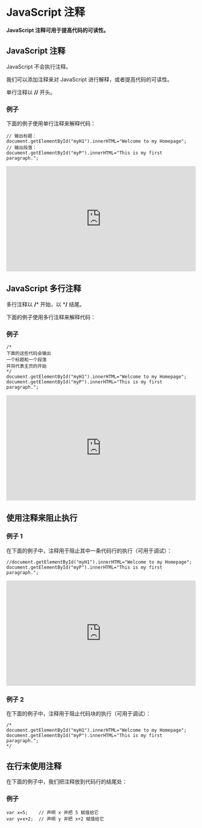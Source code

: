 # JavaScript 注释

**JavaScript 注释可用于提高代码的可读性。**

## JavaScript 注释

JavaScript 不会执行注释。

我们可以添加注释来对 JavaScript 进行解释，或者提高代码的可读性。

单行注释以 **//** 开头。

### 例子

下面的例子使用单行注释来解释代码：

```
// 输出标题：
document.getElementById("myH1").innerHTML="Welcome to my Homepage";
// 输出段落：
document.getElementById("myP").innerHTML="This is my first paragraph.";
```

<iframe src="http://jsrun.net/R6kKp/embedded/all/light" id="JSREMB_18791" width="100%" height="280" frameborder="0" sandbox="allow-modals allow-forms allow-popups allow-scripts allow-same-origin" allow="microphone;camera;midi;encrypted-media;" __idm_frm__="235" style="text-rendering: optimizelegibility; box-sizing: border-box;"></iframe>

## JavaScript 多行注释

多行注释以 **/*** 开始，以 ***/** 结尾。

下面的例子使用多行注释来解释代码：

### 例子

```
/*
下面的这些代码会输出
一个标题和一个段落
并将代表主页的开始
*/
document.getElementById("myH1").innerHTML="Welcome to my Homepage";
document.getElementById("myP").innerHTML="This is my first paragraph.";
```

<iframe src="http://jsrun.net/u6kKp/embedded/all/light" id="JSREMB_18791" width="100%" height="280" frameborder="0" sandbox="allow-modals allow-forms allow-popups allow-scripts allow-same-origin" allow="microphone;camera;midi;encrypted-media;" __idm_frm__="236" style="text-rendering: optimizelegibility; box-sizing: border-box;"></iframe>

## 使用注释来阻止执行

### 例子 1

在下面的例子中，注释用于阻止其中一条代码行的执行（可用于调试）：

```
//document.getElementById("myH1").innerHTML="Welcome to my Homepage";
document.getElementById("myP").innerHTML="This is my first paragraph.";
```

<iframe src="http://jsrun.net/M6kKp/embedded/all/light" id="JSREMB_18791" width="100%" height="280" frameborder="0" sandbox="allow-modals allow-forms allow-popups allow-scripts allow-same-origin" allow="microphone;camera;midi;encrypted-media;" __idm_frm__="237" style="text-rendering: optimizelegibility; box-sizing: border-box;"></iframe>

### 例子 2

在下面的例子中，注释用于阻止代码块的执行（可用于调试）：

```
/*
document.getElementById("myH1").innerHTML="Welcome to my Homepage";
document.getElementById("myP").innerHTML="This is my first paragraph.";
*/
```

## 在行末使用注释

在下面的例子中，我们把注释放到代码行的结尾处：

### 例子

```
var x=5;    // 声明 x 并把 5 赋值给它
var y=x+2;  // 声明 y 并把 x+2 赋值给它
```